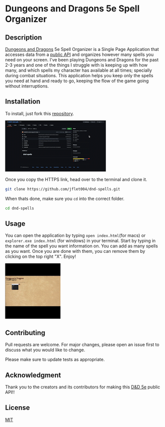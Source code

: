 # Dungeons and Dragons 5e Spell Organizer

## Description

[Dungeons and Dragons](https://dnd.wizards.com/) 5e Spell Organizer is a Single Page Application that accesses data from a [public API](https://www.dnd5eapi.co/) and organizes however many spells you need on your screen. I've been playing Dungeons and Dragons for the past 2-3 years and one of the things I struggle with is keeping up with how many, and which spells my character has available at all times; specially during combat situations. This application helps you keep only the spells you need at hand and ready to go, keeping the flow of the game going without interruptions.

## Installation

To install, just fork this [repository](https://github.com/jflet004/dnd-spells).

![GIF](images/forkAndClone.gif)

Once you copy the HTTPS link, head over to the terminal and clone it.

```bash
git clone https://github.com/jflet004/dnd-spells.git
```

When thats done, make sure you `cd` into the correct folder.

```bash
cd dnd-spells
```

## Usage

You can open the application by typing `open index.html`(for macs) or `explorer.exe index.html` (for windows) in your terminal. Start by typing in the name of the spell you want information on. You can add as many spells as you want. Once you are done with them, you can remove them by clicking on the top right "X". Enjoy!

![GIF](images/usage.gif)

## Contributing

Pull requests are welcome. For major changes, please open an issue first to discuss what you would like to change.

Please make sure to update tests as appropriate.

## Acknowledgment

Thank you to the creators and its contributors for making this [D&D 5e](https://www.dnd5eapi.co/) public API!!

## License

[MIT](https://choosealicense.com/licenses/mit/)
